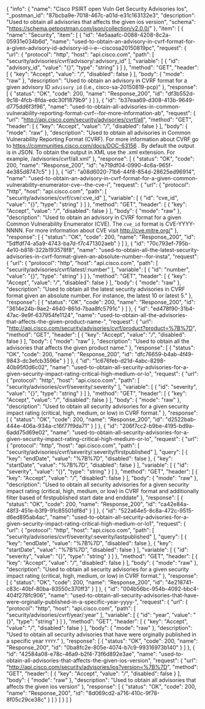{
  "info": {
    "name": "Cisco PSIRT open Vuln Get Security Advisories Ios",
    "_postman_id": "87bcba9e-7018-467c-a01d-e31c163132e3",
    "description": "Used to obtain all advisories that affects the given ios version",
    "schema": "https://schema.getpostman.com/json/collection/v2.0.0/"
  },
  "item": [
    {
      "name": "Security",
      "item": [
        {
          "id": "4e5aaafc-0088-4208-8c2a-05931e034b6d",
          "name": "used-to-obtain-an-advisory-in-cvrf-format-for-a-given-advisory-id-advisory-id-i-e--ciscosa20150819pc",
          "request": {
            "url": {
              "protocol": "http",
              "host": "api.cisco.com",
              "path": [
                "security/advisories/cvrf/advisory/:advisory_id"
              ],
              "variable": [
                {
                  "id": "advisory_id",
                  "value": "{}",
                  "type": "string"
                }
              ]
            },
            "method": "GET",
            "header": [
              {
                "key": "Accept",
                "value": "*/*",
                "disabled": false
              }
            ],
            "body": {
              "mode": "raw"
            },
            "description": "Used to obtain an advisory in CVRF format for a given advisory ID `advisory_id` (i.e., cisco-sa-20150819-pcp)"
          },
          "response": [
            {
              "status": "OK",
              "code": 200,
              "name": "Response_200",
              "id": "df3b552d-9c18-4fcb-8fda-edc30f1879b9"
            }
          ]
        },
        {
          "id": "b37eaa69-d308-413b-9649-d775dd6f3f96",
          "name": "used-to-obtain-all-advisories-in-common-vulnerability-reporting-format-cvrf--for-more-information-ab",
          "request": {
            "url": "http://api.cisco.com/security/advisories/cvrf/all",
            "method": "GET",
            "header": [
              {
                "key": "Accept",
                "value": "*/*",
                "disabled": false
              }
            ],
            "body": {
              "mode": "raw"
            },
            "description": "Used to obtain all advisories in Common Vulnerability Reporting Format (CVRF). For more information about CVRF go to https://communities.cisco.com/docs/DOC-63156 . By default the output is in JSON. To obtain the output in XML use the .xml extension. For example, /advisories/cvrf/all.xml"
          },
          "response": [
            {
              "status": "OK",
              "code": 200,
              "name": "Response_200",
              "id": "e719df04-0990-4c6a-965f-4e385d8747c5"
            }
          ]
        },
        {
          "id": "a08d6020-71b6-44f8-854d-28625ed96914",
          "name": "used-to-obtain-an-advisory-in-cvrf-format-for-a-given-common-vulnerability-enumerator-cve--the-cve-i",
          "request": {
            "url": {
              "protocol": "http",
              "host": "api.cisco.com",
              "path": [
                "security/advisories/cvrf/cve/:cve_id"
              ],
              "variable": [
                {
                  "id": "cve_id",
                  "value": "{}",
                  "type": "string"
                }
              ]
            },
            "method": "GET",
            "header": [
              {
                "key": "Accept",
                "value": "*/*",
                "disabled": false
              }
            ],
            "body": {
              "mode": "raw"
            },
            "description": "Used to obtain an advisory in CVRF format for a given Common Vulnerability Enumerator (CVE). The `cve_id` format is CVE-YYYY-NNNN. For more information about CVE visit http://cve.mitre.org/"
          },
          "response": [
            {
              "status": "OK",
              "code": 200,
              "name": "Response_200",
              "id": "5dffdf74-a5a9-4743-ba7d-f7c471302aeb"
            }
          ]
        },
        {
          "id": "70c793ef-795b-4e10-b818-322b193578f8",
          "name": "used-to-obtain-all-the-latest-security-advisories-in-cvrf-format-given-an-absolute-number--for-insta",
          "request": {
            "url": {
              "protocol": "http",
              "host": "api.cisco.com",
              "path": [
                "security/advisories/cvrf/latest/:number"
              ],
              "variable": [
                {
                  "id": "number",
                  "value": "{}",
                  "type": "string"
                }
              ]
            },
            "method": "GET",
            "header": [
              {
                "key": "Accept",
                "value": "*/*",
                "disabled": false
              }
            ],
            "body": {
              "mode": "raw"
            },
            "description": "Used to obtain all the latest security advisories in CVRF format given an absolute number. For instance, the latest 10 or latest 5."
          },
          "response": [
            {
              "status": "OK",
              "code": 200,
              "name": "Response_200",
              "id": "3614e24b-9ae2-4640-861d-7baa8fc5791c"
            }
          ]
        },
        {
          "id": "ed478f90-31b4-47ac-9e9f-637954fe1124",
          "name": "used-to-obtain-all-the-advisories-that-affects-the-given-product-name-",
          "request": {
            "url": "http://api.cisco.com/security/advisories/cvrf/product?product=%7B%7D",
            "method": "GET",
            "header": [
              {
                "key": "Accept",
                "value": "*/*",
                "disabled": false
              }
            ],
            "body": {
              "mode": "raw"
            },
            "description": "Used to obtain all the advisories that affects the given product name."
          },
          "response": [
            {
              "status": "OK",
              "code": 200,
              "name": "Response_200",
              "id": "dfc76659-b4ab-4f49-9843-dc3efcb3596e"
            }
          ]
        },
        {
          "id": "1c676feb-d21d-4abc-8298-40b95f0d6c02",
          "name": "used-to-obtain-all-security-advisories-for-a-given-security-impact-rating-critical-high-medium-or-lo",
          "request": {
            "url": {
              "protocol": "http",
              "host": "api.cisco.com",
              "path": [
                "security/advisories/cvrf/severity/:severity"
              ],
              "variable": [
                {
                  "id": "severity",
                  "value": "{}",
                  "type": "string"
                }
              ]
            },
            "method": "GET",
            "header": [
              {
                "key": "Accept",
                "value": "*/*",
                "disabled": false
              }
            ],
            "body": {
              "mode": "raw"
            },
            "description": "Used to obtain all security advisories for a given security impact rating (critical, high, medium, or low) in CVRF format."
          },
          "response": [
            {
              "status": "OK",
              "code": 200,
              "name": "Response_200",
              "id": "d2522bab-444e-406a-934a-c16f77f9da71"
            }
          ]
        },
        {
          "id": "206f7cc2-b9be-4195-bd9a-6add75d69e02",
          "name": "used-to-obtain-all-security-advisories-for-a-given-security-impact-rating-critical-high-medium-or-lo",
          "request": {
            "url": {
              "protocol": "http",
              "host": "api.cisco.com",
              "path": [
                "security/advisories/cvrf/severity/:severity/firstpublished"
              ],
              "query": [
                {
                  "key": "endDate",
                  "value": "%7B%7D",
                  "disabled": false
                },
                {
                  "key": "startDate",
                  "value": "%7B%7D",
                  "disabled": false
                }
              ],
              "variable": [
                {
                  "id": "severity",
                  "value": "{}",
                  "type": "string"
                }
              ]
            },
            "method": "GET",
            "header": [
              {
                "key": "Accept",
                "value": "*/*",
                "disabled": false
              }
            ],
            "body": {
              "mode": "raw"
            },
            "description": "Used to obtain all security advisories for a given security impact rating (critical, high, medium, or low) in CVRF format and additionally filter based of firstpublished start date and enddate"
          },
          "response": [
            {
              "status": "OK",
              "code": 200,
              "name": "Response_200",
              "id": "ca42e84a-48f3-451e-b3f9-91c85501df8d"
            }
          ]
        },
        {
          "id": "522a64e5-8c8a-472c-9515-d6ed895ab4ac",
          "name": "used-to-obtain-all-security-advisories-for-a-given-security-impact-rating-critical-high-medium-or-lo1",
          "request": {
            "url": {
              "protocol": "http",
              "host": "api.cisco.com",
              "path": [
                "security/advisories/cvrf/severity/:severity/lastpublished"
              ],
              "query": [
                {
                  "key": "endDate",
                  "value": "%7B%7D",
                  "disabled": false
                },
                {
                  "key": "startDate",
                  "value": "%7B%7D",
                  "disabled": false
                }
              ],
              "variable": [
                {
                  "id": "severity",
                  "value": "{}",
                  "type": "string"
                }
              ]
            },
            "method": "GET",
            "header": [
              {
                "key": "Accept",
                "value": "*/*",
                "disabled": false
              }
            ],
            "body": {
              "mode": "raw"
            },
            "description": "Used to obtain all security advisories for a given security impact rating (critical, high, medium, or low) in CVRF format."
          },
          "response": [
            {
              "status": "OK",
              "code": 200,
              "name": "Response_200",
              "id": "4e218741-c83c-40bf-80ba-83550c370ff3"
            }
          ]
        },
        {
          "id": "004b56bc-954b-4092-bbc4-404f278fc906",
          "name": "used-to-obtain-all-security-advisories-that-have-were-orginally-published-in-a-specific-year-yyyy-",
          "request": {
            "url": {
              "protocol": "http",
              "host": "api.cisco.com",
              "path": [
                "security/advisories/cvrf/year/:year"
              ],
              "variable": [
                {
                  "id": "year",
                  "value": "{}",
                  "type": "string"
                }
              ]
            },
            "method": "GET",
            "header": [
              {
                "key": "Accept",
                "value": "*/*",
                "disabled": false
              }
            ],
            "body": {
              "mode": "raw"
            },
            "description": "Used to obtain all security advisories that have were orginally published in a specific year `YYYY`."
          },
          "response": [
            {
              "status": "OK",
              "code": 200,
              "name": "Response_200",
              "id": "0ba8fc2e-805e-4074-b7c9-99316973b140"
            }
          ]
        },
        {
          "id": "42584a08-e78c-46a9-b2f4-73f6d892e3ae",
          "name": "used-to-obtain-all-advisories-that-affects-the-given-ios-version",
          "request": {
            "url": "http://api.cisco.com/security/advisories/ios?version=%7B%7D",
            "method": "GET",
            "header": [
              {
                "key": "Accept",
                "value": "*/*",
                "disabled": false
              }
            ],
            "body": {
              "mode": "raw"
            },
            "description": "Used to obtain all advisories that affects the given ios version"
          },
          "response": [
            {
              "status": "OK",
              "code": 200,
              "name": "Response_200",
              "id": "8d069cd2-a716-410c-9f78-8f05c29ce38c"
            }
          ]
        }
      ]
    }
  ]
}